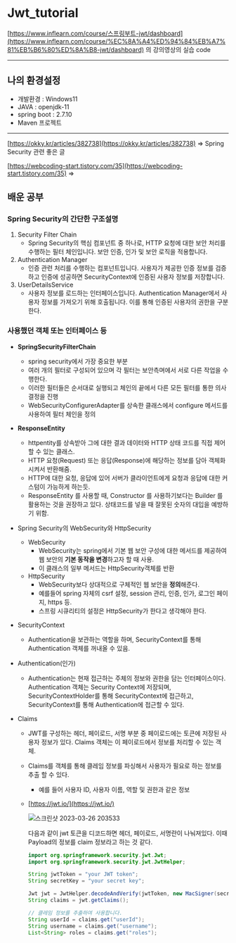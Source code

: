 # Jwt_tutorial

[https://www.inflearn.com/course/스프링부트-jwt/dashboard](https://www.inflearn.com/course/%EC%8A%A4%ED%94%84%EB%A7%81%EB%B6%80%ED%8A%B8-jwt/dashboard) 의 강의영상의 실습 code

---

## 나의 환경설정

- 개발환경 : Windows11
- JAVA : openjdk-11
- spring boot : 2.7.10
- Maven 프로젝트

---

[https://okky.kr/articles/382738](https://okky.kr/articles/382738) ⇒ Spring Security 관련 좋은 글

[https://webcoding-start.tistory.com/35](https://webcoding-start.tistory.com/35) ⇒ 

## 배운 공부

### Spring Security의 간단한 구조설명

1. Security Filter Chain
    - Spring Security의 핵심 컴포넌트 중 하나로, HTTP 요청에 대한 보안 처리를 수행하는 필터 체인입니다. 보안 인증, 인가 및 보안 로직을 적용합니다.
2. Authentication Manager
    - 인증 관련 처리를 수행하는 컴포넌트입니다. 사용자가 제공한 인증 정보를 검증하고 인증에 성공하면 SecurityContext에 인증된 사용자 정보를 저장합니다.
3. UserDetailsService
    - 사용자 정보를 로드하는 인터페이스입니다. Authentication Manager에서 사용자 정보를 가져오기 위해 호출됩니다. 이를 통해 인증된 사용자의 권한을 구분한다.

### 사용했던 객체 또는 인터페이스 등

- **SpringSecurityFilterChain**
    - spring security에서 가장 중요한 부분
    - 여러 개의 필터로 구성되어 있으며 각 필터는 보안측며에서 서로 다른 작업을 수행한다.
    - 이러한 필터들은 순서대로 실행되고 체인의 끝에서 다른 모든 필터를 통한 의사결정을 진행
    - WebSecurityConfigurerAdapter를 상속한 클래스에서 configure 메서드를 사용하여 필터 체인을 정의
- **ResponseEntity**
    - httpentity를 상속받아 그에 대한 결과 데이터와 HTTP 상태 코드를 직접 제어할 수 있는 클래스.
    - HTTP 요청(Request) 또는 응답(Response)에 해당하는 정보를 담아 객체화 시켜서 반환해줌.
    - HTTP에 대한 요청, 응답에 있어 서버가 클라이언트에게 요청과 응답에 대한 커스텀이 가능하게 하는듯.
    - ResponseEntity 를 사용할 때, Constructor 를 사용하기보다는 Builder 를 활용하는 것을 권장하고 있다. 상태코드를 넣을 때 잘못된 숫자의 대입을 예방하기 위함.
    
- Spring Security의 WebSecurity와 HttpSecurity
    - WebSecurity
        - WebSecurity는 spring에서 기본 웹 보안 구성에 대한 메서드를 제공하여 웹 보안의 **기본 동작을 변경**하고자 할 때 사용.
        - 이 클래스의 일부 메서드는 HttpSecurity객체를 반환
    - HttpSecurity
        - WebSecurity보다 상대적으로 구체적인 웹 보안을 **정의**해준다.
        - 예를들어 spring 자체의 csrf 설정, session 관리, 인증, 인가, 로그인 페이지, https 등.
        - 스프링 시큐리티의 설정은 HttpSecurity가 한다고 생각해야 한다.
        
- SecurityContext
    - Authentication을 보관하는 역할을 하며, SecurityContext를 통해 Authentication 객체를 꺼내올 수 있음.

- Authentication(인가)
    - Authentication는 현재 접근하는 주체의 정보와 권한을 담는 인터페이스이다. Authentication 객체는 Security Context에 저장되며, SecurityContextHolder를 통해 SecurityContext에 접근하고, SecurityContext를 통해 Authentication에 접근할 수 있다.
    
- Claims
    - JWT를 구성하는 헤더, 페이로드, 서명 부분 중 페이로드에는 토큰에 저장된 사용자 정보가 있다. Claims 객체는 이 페이로드에서 정보를 처리할 수 있는 객체.
    - Claims를 객체를 통해 클레임 정보를 파싱해서 사용자가 필요로 하는 정보를 추출 할 수 있다.
        - 예를 들어 사용자 ID, 사용자 이름, 역할 및 권한과 같은 정보
    - [https://jwt.io/](https://jwt.io/)
        
        ![스크린샷 2023-03-26 203533](https://user-images.githubusercontent.com/72079877/227774237-23ce45b0-be41-4d2f-9f00-6d697e53e056.png)

        
        다음과 같이 jwt 토큰을 디코드하면 헤더, 페이로드, 서명란이 나눠져있다. 이때 Payload의 정보를 claim 정보라고 하는 것 같다.
        
        ```java
        import org.springframework.security.jwt.Jwt;
        import org.springframework.security.jwt.JwtHelper;
        
        String jwtToken = "your JWT token";
        String secretKey = "your secret key";
        
        Jwt jwt = JwtHelper.decodeAndVerify(jwtToken, new MacSigner(secretKey));
        String claims = jwt.getClaims();
        
        // 클레임 정보를 추출하여 사용합니다.
        String userId = claims.get("userId");
        String username = claims.get("username");
        List<String> roles = claims.get("roles");
        ```
